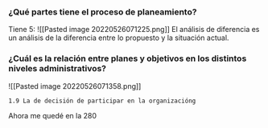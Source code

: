 ### ¿Qué partes tiene el proceso de planeamiento?
Tiene 5:
![[Pasted image 20220526071225.png]]
El análisis de diferencia es un análisis de la diferencia entre lo propuesto y la situación actual. 


### ¿Cuál es la relación entre planes y objetivos en los distintos niveles administrativos?
![[Pasted image 20220526071358.png]]

	1.9 La de decisión de participar en la organizacióng
Ahora me quedé en la 280